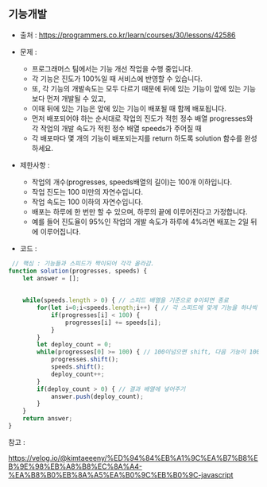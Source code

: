 ## 기능개발
- 출처 : https://programmers.co.kr/learn/courses/30/lessons/42586
- 문제 : 
  - 프로그래머스 팀에서는 기능 개선 작업을 수행 중입니다. 
  - 각 기능은 진도가 100%일 때 서비스에 반영할 수 있습니다.
  - 또, 각 기능의 개발속도는 모두 다르기 때문에 뒤에 있는 기능이 앞에 있는 기능보다 먼저 개발될 수 있고, 
  - 이때 뒤에 있는 기능은 앞에 있는 기능이 배포될 때 함께 배포됩니다.
  - 먼저 배포되어야 하는 순서대로 작업의 진도가 적힌 정수 배열 progresses와 각 작업의 개발 속도가 적힌 정수 배열 speeds가 주어질 때 
  - 각 배포마다 몇 개의 기능이 배포되는지를 return 하도록 solution 함수를 완성하세요.

- 제한사항 : 
  - 작업의 개수(progresses, speeds배열의 길이)는 100개 이하입니다.
  - 작업 진도는 100 미만의 자연수입니다.
  - 작업 속도는 100 이하의 자연수입니다.
  - 배포는 하루에 한 번만 할 수 있으며, 하루의 끝에 이루어진다고 가정합니다. 
  - 예를 들어 진도율이 95%인 작업의 개발 속도가 하루에 4%라면 배포는 2일 뒤에 이루어집니다.

- 코드 :
```javascript
 // 핵심 : 기능들과 스피드가 짝이되어 각각 올라감.
function solution(progresses, speeds) {
    let answer = [];
    
    
    while(speeds.length > 0) { // 스피드 배열을 기준으로 0이되면 종료
        for(let i=0;i<speeds.length;i++) { // 각 스피드에 맞게 기능을 하나씩 추가
            if(progresses[i] < 100) {
                progresses[i] += speeds[i];
            }
        }
        let deploy_count = 0;
        while(progresses[0] >= 100) { // 100이넘으면 shift, 다음 기능이 100이 되어도 shift
            progresses.shift();
            speeds.shift();
            deploy_count++;
        }
        if(deploy_count > 0) { // 결과 배열에 넣어주기
            answer.push(deploy_count);
        }
    }
    return answer;
}
```

참고 : 

https://velog.io/@kimtaeeeny/%ED%94%84%EB%A1%9C%EA%B7%B8%EB%9E%98%EB%A8%B8%EC%8A%A4-%EA%B8%B0%EB%8A%A5%EA%B0%9C%EB%B0%9C-javascript


